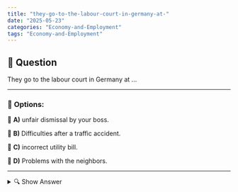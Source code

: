 ```yaml
---
title: "they-go-to-the-labour-court-in-germany-at-"
date: "2025-05-23"
categories: "Economy-and-Employment"
tags: "Economy-and-Employment"
---
```


## 📌 **Question**

They go to the labour court in Germany at ...



---

### 📝 **Options:**

🔘 **A)** unfair dismissal by your boss.

🔘 **B)** Difficulties after a traffic accident.

🔘 **C)** incorrect utility bill.

🔘 **D)** Problems with the neighbors.

---

<details>
  <summary>🔍 Show Answer</summary>

  <p>
💡  <b>Correct Answer:</b>  a
  </p>
  <p>
    📖<b>Explanation:</b>
    
  </p>
</details>
